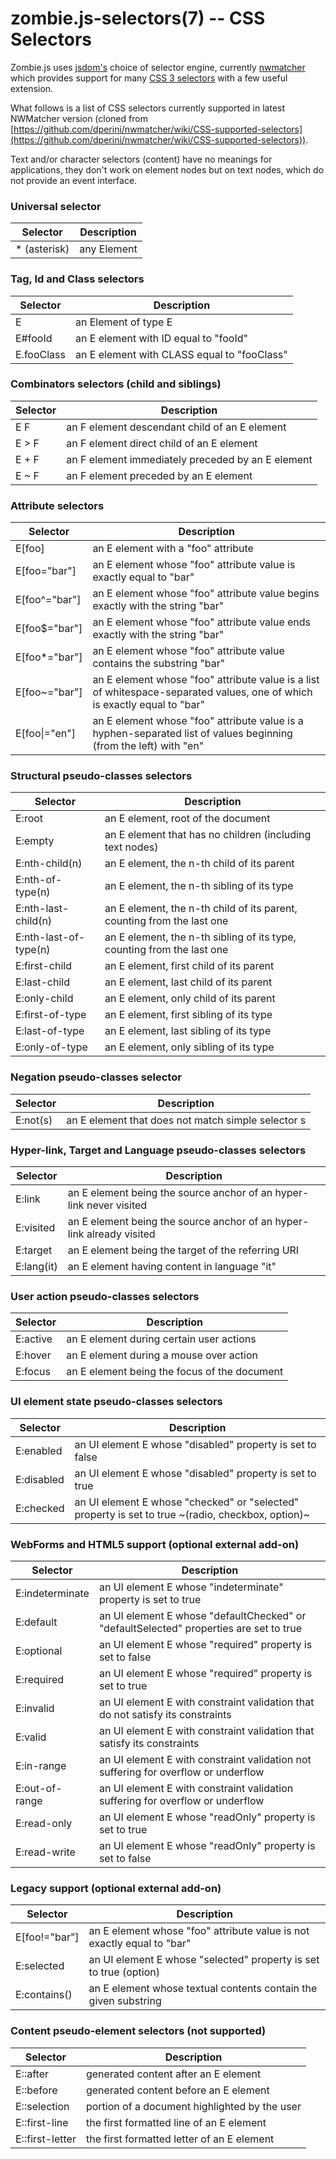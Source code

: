 zombie.js-selectors(7) -- CSS Selectors
=======================================


Zombie.js uses [jsdom's](https://github.com/tmpvar/jsdom) choice of selector engine, currently [nwmatcher](http://javascript.nwbox.com/NWMatcher/) which provides support for many
[CSS 3 selectors](http://www.w3.org/TR/css3-selectors/) with a few useful
extension.

What follows is a list of CSS selectors currently supported in latest NWMatcher version (cloned from [https://github.com/dperini/nwmatcher/wiki/CSS-supported-selectors](https://github.com/dperini/nwmatcher/wiki/CSS-supported-selectors)).

Text and/or character selectors (content) have no meanings for applications, they don't work on element nodes but on text nodes, which do not provide an event interface.

### Universal selector

| Selector | Description |
|-|-|
| &#42; (asterisk) | any Element |

### Tag, Id and Class selectors
| Selector | Description |
|-|-|
| E | an Element of type E |
| E#fooId | an E element with ID equal to "fooId" |
| E.fooClass | an E element with CLASS equal to "fooClass" |

### Combinators selectors (child and siblings)

| Selector | Description |
|-|-|
| E F | an F element descendant child of an E element |
| E > F | an F element direct child of an E element |
| E + F | an F element immediately preceded by an E element |
| E ~ F | an F element preceded by an E element |

### Attribute selectors

| Selector | Description |
|-|-|
| E[foo] | an E element with a "foo" attribute |
| E[foo="bar"] | an E element whose "foo" attribute value is exactly equal to "bar" |
| E[foo^="bar"] | an E element whose "foo" attribute value begins exactly with the string "bar" |
| E[foo$="bar"] | an E element whose "foo" attribute value ends exactly with the string "bar" |
| E[foo*="bar"] | an E element whose "foo" attribute value contains the substring "bar" |
| E[foo~="bar"] | an E element whose "foo" attribute value is a list of whitespace-separated values, one of which is exactly equal to "bar" |
| E[foo&#124;="en"] | an E element whose "foo" attribute value is a hyphen-separated list of values beginning (from the left) with "en" |

### Structural pseudo-classes selectors

| Selector | Description |
|-|-|
| E:root | an E element, root of the document |
| E:empty | an E element that has no children (including text nodes) |
| E:nth-child(n) | an E element, the n-th child of its parent |
| E:nth-of-type(n) | an E element, the n-th sibling of its type |
| E:nth-last-child(n) | an E element, the n-th child of its parent, counting from the last one |
| E:nth-last-of-type(n) | an E element, the n-th sibling of its type, counting from the last one |
| E:first-child | an E element, first child of its parent |
| E:last-child | an E element, last child of its parent |
| E:only-child | an E element, only child of its parent |
| E:first-of-type | an E element, first sibling of its type |
| E:last-of-type | an E element, last sibling of its type |
| E:only-of-type | an E element, only sibling of its type |

### Negation pseudo-classes selector

| Selector | Description |
|-|-|
| E:not(s) | an E element that does not match simple selector s |

### Hyper-link, Target and Language pseudo-classes selectors

| Selector | Description |
|-|-|
| E:link | an E element being the source anchor of an hyper-link never visited |
| E:visited | an E element being the source anchor of an hyper-link already visited |
| E:target | an E element being the target of the referring URI |
| E:lang(it) | an E element having content in language "it" |

### User action pseudo-classes selectors

| Selector | Description |
|-|-|
| E:active | an E element during certain user actions |
| E:hover | an E element during a mouse over action |
| E:focus | an E element being the focus of the document |

### UI element state pseudo-classes selectors

| Selector | Description |
|-|-|
| E:enabled | an UI element E whose "disabled" property is set to false |
| E:disabled | an UI element E whose "disabled" property is set to true |
| E:checked | an UI element E whose "checked" or "selected" property is set to true ~(radio, checkbox, option)~ |

### WebForms and HTML5 support (optional external add-on)

| Selector | Description |
|-|-|
| E:indeterminate | an UI element E whose "indeterminate" property is set to true |
| E:default | an UI element E whose "defaultChecked" or "defaultSelected" properties are set to true |
| E:optional | an UI element E whose "required" property is set to false |
| E:required | an UI element E whose "required" property is set to true |
| E:invalid | an UI element E with constraint validation that do not satisfy its constraints |
| E:valid | an UI element E with constraint validation that satisfy its constraints |
| E:in-range | an UI element E with constraint validation not suffering for overflow or underflow |
| E:out-of-range | an UI element E with constraint validation suffering for overflow or underflow |
| E:read-only | an UI element E whose "readOnly" property is set to true |
| E:read-write | an UI element E whose "readOnly" property is set to false |

### Legacy support (optional external add-on)

| Selector | Description |
|-|-|
| E[foo!="bar"] | an E element whose "foo" attribute value is not exactly equal to "bar" |
| E:selected | an UI element E whose "selected" property is set to true (option) |
| E:contains() | an E element whose textual contents contain the given substring |

### Content pseudo-element selectors (not supported)

| Selector | Description |
|-|-|
| E::after | generated content after an E element |
| E::before | generated content before an E element |
| E::selection | portion of a document highlighted by the user |
| E::first-line | the first formatted line of an E element |
| E::first-letter | the first formatted letter of an E element |